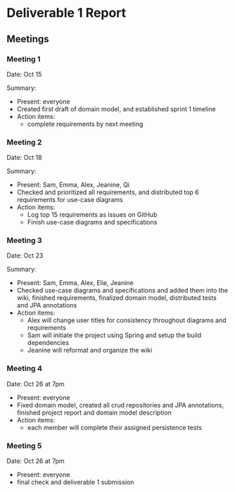 # Deliverable 1 Report 

## Meetings

### Meeting 1

Date: Oct 15

Summary:
* Present: everyone
* Created first draft of domain model, and established sprint 1 timeline
* Action items: 
  * complete requirements by next meeting

### Meeting 2

Date: Oct 18

Summary:
* Present: Sam, Emma, Alex, Jeanine, Qi
* Checked and prioritized all requirements, and distributed top 6 requirements for use-case diagrams
* Action items: 
  * Log top 15 requirements as issues on GitHub
  * Finish use-case diagrams and specifications

### Meeting 3

Date: Oct 23

Summary:
* Present: Sam, Emma, Alex, Elie, Jeanine
* Checked use-case diagrams and specifications and added them into the wiki, finished requirements, finalized domain model, distributed tests and JPA annotations
* Action items:
  * Alex will change user titles for consistency throughout diagrams and requirements
  * Sam will initiate the project using Spring and setup the build dependencies
  * Jeanine will reformat and organize the wiki

### Meeting 4

Date: Oct 26 at 7pm

* Present: everyone
* Fixed domain model, created all crud repositories and JPA annotations, finished project report and domain model description
* Action items:
  * each member will complete their assigned persistence tests

### Meeting 5

Date: Oct 26 at 7pm

* Present: everyone
* final check and deliverable 1 submission